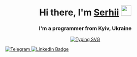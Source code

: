 <h1 align="center">Hi there, I'm <a href="http://ksv.kiev.ua/" target="_blank">Serhii</a> 
<img src="https://github.com/blackcater/blackcater/raw/main/images/Hi.gif" height="32"/></h1>
<h3 align="center">I'm a programmer from Kyiv, Ukraine</h3>

<p align="center">
<a href="https://git.io/typing-svg"><img src="https://readme-typing-svg.herokuapp.com?font=Fira+Code&pause=1000&center=true&vCenter=true&multiline=true&width=424&height=150&lines=I+enjoy+coding%2C+creating+websites%2C+;working+in+team;and+I+am+enthusiastic+;about+learning+new+technology." alt="Typing SVG" /></a>
</p> 

<div id="badges">
  <a href="https://t.me/SerhiiKryvoshei"  target="_blank">
    <img src="https://img.shields.io/badge/Telegram-blue?style=for-the-badge&logo=Telegam&logoColor=white" alt="Telegram"/>
  </a>
  <a href="https://www.linkedin.com/in/%D1%81%D0%B5%D1%80%D0%B3%D0%B5%D0%B9-%D0%BA%D1%80%D0%B8%D0%B2%D0%BE%D1%88%D0%B5%D0%B9-1b7053231/" target="_blank">
    <img src="https://img.shields.io/badge/LinkedIn-blue?style=for-the-badge&logo=linkedin&logoColor=white" alt="LinkedIn Badge"/>
  </a>
</div>
